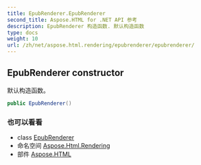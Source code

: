 ```yaml
---
title: EpubRenderer.EpubRenderer
second_title: Aspose.HTML for .NET API 参考
description: EpubRenderer 构造函数. 默认构造函数
type: docs
weight: 10
url: /zh/net/aspose.html.rendering/epubrenderer/epubrenderer/
---
```

## EpubRenderer constructor

默认构造函数。

```csharp
public EpubRenderer()
```

### 也可以看看

* class [EpubRenderer](../)
* 命名空间 [Aspose.Html.Rendering](../../epubrenderer/)
* 部件 [Aspose.HTML](../../../)


